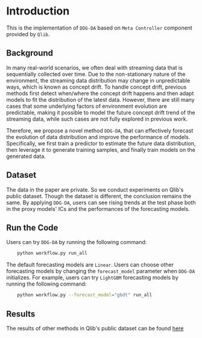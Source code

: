# Introduction
This is the implementation of `DDG-DA` based on `Meta Controller` component provided by `Qlib`.

## Background
In many real-world scenarios, we often deal with streaming data that is sequentially collected over time. Due to the non-stationary nature of the environment, the streaming data distribution may change in unpredictable ways, which is known as concept drift. To handle concept drift, previous methods first detect when/where the concept drift happens and then adapt models to fit the distribution of the latest data. However, there are still many cases that some underlying factors of environment evolution are predictable, making it possible to model the future concept drift trend of the streaming data, while such cases are not fully explored in previous work.

Therefore, we propose a novel method `DDG-DA`, that can effectively forecast the evolution of data distribution and improve the performance of models. Specifically, we first train a predictor to estimate the future data distribution, then leverage it to generate training samples, and finally train models on the generated data.

## Dataset
The data in the paper are private. So we conduct experiments on Qlib's public dataset.
Though the dataset is different, the conclusion remains the same. By applying `DDG-DA`, users can see rising trends at the test phase both in the proxy models' ICs and the performances of the forecasting models.

## Run the Code
Users can try `DDG-DA` by running the following command:
```bash
    python workflow.py run_all
```

The default forecasting models are `Linear`. Users can choose other forecasting models by changing the `forecast_model` parameter when `DDG-DA` initializes. For example, users can try `LightGBM` forecasting models by running the following command:
```bash
    python workflow.py --forecast_model="gbdt" run_all
```


## Results

The results of other methods in Qlib's public dataset can be found [here](../)
